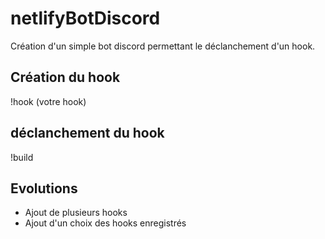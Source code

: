 # netlifyBotDiscord
Création d'un simple bot discord permettant le déclanchement d'un hook.

## Création du hook

!hook (votre hook)

## déclanchement du hook

!build 


## Evolutions 
 - Ajout de plusieurs hooks
 - Ajout d'un choix des hooks enregistrés
